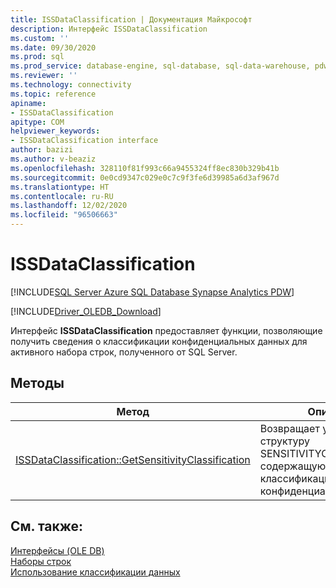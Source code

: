 ```yaml
---
title: ISSDataClassification | Документация Майкрософт
description: Интерфейс ISSDataClassification
ms.custom: ''
ms.date: 09/30/2020
ms.prod: sql
ms.prod_service: database-engine, sql-database, sql-data-warehouse, pdw
ms.reviewer: ''
ms.technology: connectivity
ms.topic: reference
apiname:
- ISSDataClassification
apitype: COM
helpviewer_keywords:
- ISSDataClassification interface
author: bazizi
ms.author: v-beaziz
ms.openlocfilehash: 328110f81f993c66a9455324ff8ec830b329b41b
ms.sourcegitcommit: 0e0cd9347c029e0c7c9f3fe6d39985a6d3af967d
ms.translationtype: HT
ms.contentlocale: ru-RU
ms.lasthandoff: 12/02/2020
ms.locfileid: "96506663"
---
```

# <a name="issdataclassification"></a>ISSDataClassification
[!INCLUDE[SQL Server Azure SQL Database Synapse Analytics PDW](../../../includes/applies-to-version/sql-asdb-asa.md)]

[!INCLUDE[Driver_OLEDB_Download](../../../includes/driver_oledb_download.md)]

  Интерфейс **ISSDataClassification** предоставляет функции, позволяющие получить сведения о классификации конфиденциальных данных для активного набора строк, полученного от SQL Server.
  

## <a name="methods"></a>Методы

|Метод|Описание|  
|------------|-----------------|  
|[ISSDataClassification::GetSensitivityClassification](../../oledb/ole-db-interfaces/issdataclassification-getsensitivityclassification-ole-db.md)|Возвращает указатель на структуру SENSITIVITYCLASSIFICATION, содержащую сведения о классификации конфиденциальных данных.|  

## <a name="see-also"></a>См. также:  
 [Интерфейсы (OLE DB)](../../oledb/ole-db-interfaces/oledb-driver-for-sql-server-ole-db-interfaces.md)   
 [Наборы строк](../ole-db-rowsets/rowsets.md)   
 [Использование классификации данных](../features/using-data-classification.md)
